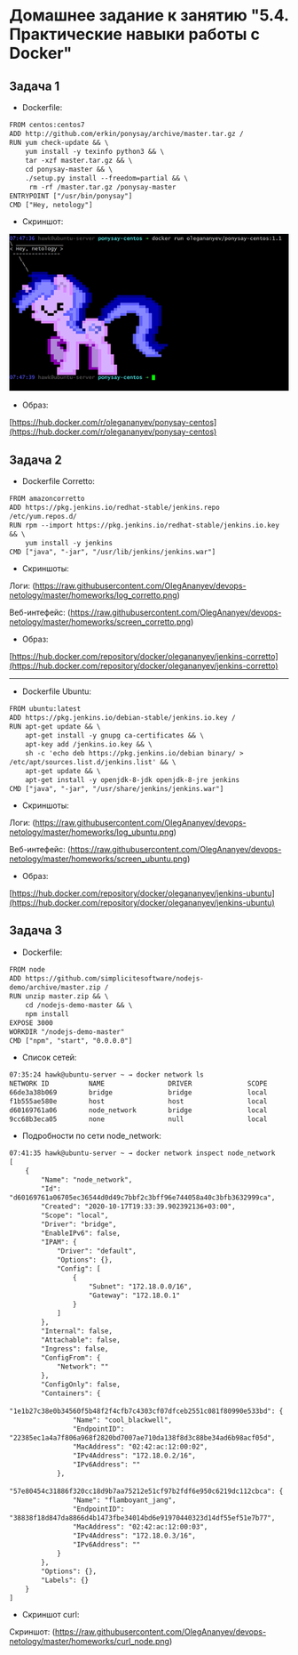 # Домашнее задание к занятию "5.4. Практические навыки работы с Docker"

## Задача 1 
- Dockerfile:

```
FROM centos:centos7
ADD http://github.com/erkin/ponysay/archive/master.tar.gz /
RUN yum check-update && \
    yum install -y texinfo python3 && \
    tar -xzf master.tar.gz && \
    cd ponysay-master && \
    ./setup.py install --freedom=partial && \
     rm -rf /master.tar.gz /ponysay-master
ENTRYPOINT ["/usr/bin/ponysay"]
CMD ["Hey, netology"]
```

- Скриншот:

![Скриншот](https://raw.githubusercontent.com/OlegAnanyev/devops-netology/master/homeworks/05-virt-04-docker-practical-skills-1v1.png)

- Образ: 

[https://hub.docker.com/r/olegananyev/ponysay-centos](https://hub.docker.com/r/olegananyev/ponysay-centos)



## Задача 2 
- Dockerfile Corretto:

```
FROM amazoncorretto
ADD https://pkg.jenkins.io/redhat-stable/jenkins.repo /etc/yum.repos.d/
RUN rpm --import https://pkg.jenkins.io/redhat-stable/jenkins.io.key && \
    yum install -y jenkins
CMD ["java", "-jar", "/usr/lib/jenkins/jenkins.war"]
```

- Скриншоты:

Логи: (https://raw.githubusercontent.com/OlegAnanyev/devops-netology/master/homeworks/log_corretto.png)

Веб-интефейс: (https://raw.githubusercontent.com/OlegAnanyev/devops-netology/master/homeworks/screen_corretto.png)

- Образ: 

[https://hub.docker.com/repository/docker/olegananyev/jenkins-corretto](https://hub.docker.com/repository/docker/olegananyev/jenkins-corretto)

---------------------------
- Dockerfile Ubuntu:

```
FROM ubuntu:latest
ADD https://pkg.jenkins.io/debian-stable/jenkins.io.key /
RUN apt-get update && \
    apt-get install -y gnupg ca-certificates && \
    apt-key add /jenkins.io.key && \
    sh -c 'echo deb https://pkg.jenkins.io/debian binary/ > /etc/apt/sources.list.d/jenkins.list' && \
    apt-get update && \
    apt-get install -y openjdk-8-jdk openjdk-8-jre jenkins
CMD ["java", "-jar", "/usr/share/jenkins/jenkins.war"]
```

- Скриншоты:

Логи: (https://raw.githubusercontent.com/OlegAnanyev/devops-netology/master/homeworks/log_ubuntu.png)

Веб-интефейс: (https://raw.githubusercontent.com/OlegAnanyev/devops-netology/master/homeworks/screen_ubuntu.png)

- Образ: 

[https://hub.docker.com/repository/docker/olegananyev/jenkins-ubuntu](https://hub.docker.com/repository/docker/olegananyev/jenkins-ubuntu)


## Задача 3 

- Dockerfile:

```
FROM node
ADD https://github.com/simplicitesoftware/nodejs-demo/archive/master.zip /
RUN unzip master.zip && \
    cd /nodejs-demo-master && \
    npm install
EXPOSE 3000
WORKDIR "/nodejs-demo-master"
CMD ["npm", "start", "0.0.0.0"]
```

- Список сетей:

```
07:35:24 hawk@ubuntu-server ~ → docker network ls
NETWORK ID          NAME                DRIVER              SCOPE
66de3a38b069        bridge              bridge              local
f1b555ae580e        host                host                local
d60169761a06        node_network        bridge              local
9cc68b3eca05        none                null                local
```

- Подробности по сети node_network:

```
07:41:35 hawk@ubuntu-server ~ → docker network inspect node_network
[
    {
        "Name": "node_network",
        "Id": "d60169761a06705ec36544d0d49c7bbf2c3bff96e744058a40c3bfb3632999ca",
        "Created": "2020-10-17T19:33:39.902392136+03:00",
        "Scope": "local",
        "Driver": "bridge",
        "EnableIPv6": false,
        "IPAM": {
            "Driver": "default",
            "Options": {},
            "Config": [
                {
                    "Subnet": "172.18.0.0/16",
                    "Gateway": "172.18.0.1"
                }
            ]
        },
        "Internal": false,
        "Attachable": false,
        "Ingress": false,
        "ConfigFrom": {
            "Network": ""
        },
        "ConfigOnly": false,
        "Containers": {
            "1e1b27c38e0b34560f5b48f2f4cfb7c4303cf07dfceb2551c081f80990e533bd": {
                "Name": "cool_blackwell",
                "EndpointID": "22385ec1a4a7f806a968f2820bd7007ae710da138f8d3c88be34ad6b98acf05d",
                "MacAddress": "02:42:ac:12:00:02",
                "IPv4Address": "172.18.0.2/16",
                "IPv6Address": ""
            },
            "57e80454c31886f320cc18d9b7aa75212e51cf97b2fdf6e950c6219dc112cbca": {
                "Name": "flamboyant_jang",
                "EndpointID": "38838f18d847da8866d4b1473fbe34014bd6e91970440323d14df55ef51e7b77",
                "MacAddress": "02:42:ac:12:00:03",
                "IPv4Address": "172.18.0.3/16",
                "IPv6Address": ""
            }
        },
        "Options": {},
        "Labels": {}
    }
]

```

- Скриншот curl:

Скриншот: (https://raw.githubusercontent.com/OlegAnanyev/devops-netology/master/homeworks/curl_node.png)
